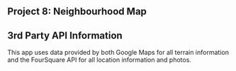 ## Project 8: Neighbourhood Map


## 3rd Party API Information

This app uses data provided by both Google Maps for all terrain information and the FourSquare API for all location information and photos.

